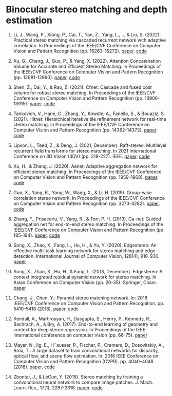# Binocular stereo matching and depth estimation

1. Li, J., Wang, P., Xiong, P., Cai, T., Yan, Z., Yang, L., ... & Liu, S. (2022). Practical stereo matching via cascaded recurrent network with adaptive correlation. In Proceedings of the IEEE/CVF Conference on Computer Vision and Pattern Recognition (pp. 16263-16272). [paper](extension://bfdogplmndidlpjfhoijckpakkdjkkil/pdf/viewer.html?file=https%3A%2F%2Fopenaccess.thecvf.com%2Fcontent%2FCVPR2022%2Fpapers%2FLi_Practical_Stereo_Matching_via_Cascaded_Recurrent_Network_With_Adaptive_Correlation_CVPR_2022_paper.pdf). [code](https://github.com/megvii-research/CREStereo)
2. Xu, G., Cheng, J., Guo, P., & Yang, X. (2022). Attention Concatenation Volume for Accurate and Efficient Stereo Matching. In Proceedings of the IEEE/CVF Conference on Computer Vision and Pattern Recognition (pp. 12981-12990). [paper](extension://bfdogplmndidlpjfhoijckpakkdjkkil/pdf/viewer.html?file=https%3A%2F%2Fopenaccess.thecvf.com%2Fcontent%2FCVPR2022%2Fpapers%2FXu_Attention_Concatenation_Volume_for_Accurate_and_Efficient_Stereo_Matching_CVPR_2022_paper.pdf). [code](https://github.com/gangweiX/ACVNet)
3. Shen, Z., Dai, Y., & Rao, Z. (2021). Cfnet: Cascade and fused cost volume for robust stereo matching. In Proceedings of the IEEE/CVF Conference on Computer Vision and Pattern Recognition (pp. 13906-13915). [paper](https://openaccess.thecvf.com/content/CVPR2021/html/Shen_CFNet_Cascade_and_Fused_Cost_Volume_for_Robust_Stereo_Matching_CVPR_2021_paper.html). [code](https://github.com/gallenszl/CFNet)
4. Tankovich, V., Hane, C., Zhang, Y., Kowdle, A., Fanello, S., & Bouaziz, S. (2021). Hitnet: Hierarchical iterative tile refinement network for real-time stereo matching. In Proceedings of the IEEE/CVF Conference on Computer Vision and Pattern Recognition (pp. 14362-14372). [paper](https://openaccess.thecvf.com/content/CVPR2021/html/Tankovich_HITNet_Hierarchical_Iterative_Tile_Refinement_Network_for_Real-time_Stereo_Matching_CVPR_2021_paper.html). [code](https://github.com/google-research/googleresearch/tree/master/hitnet)
5. Lipson, L., Teed, Z., & Deng, J. (2021, December). Raft-stereo: Multilevel recurrent field transforms for stereo matching. In 2021 International Conference on 3D Vision (3DV) (pp. 218-227). IEEE. [paper]( https://github.com/princeton-vl/RAFT-Stereo). [code]( https://github.com/princeton-vl/RAFT-Stereo)
6. Xu, H., & Zhang, J. (2020). Aanet: Adaptive aggregation network for efficient stereo matching. In Proceedings of the IEEE/CVF Conference on Computer Vision and Pattern Recognition (pp. 1959-1968). [paper](https://openaccess.thecvf.com/content_CVPR_2020/html/Xu_AANet_Adaptive_Aggregation_Network_for_Efficient_Stereo_Matching_CVPR_2020_paper.html). [code](https://github.com/haofeixu/aanet)
7. Guo, X., Yang, K., Yang, W., Wang, X., & Li, H. (2019). Group-wise correlation stereo network. In Proceedings of the IEEE/CVF Conference on Computer Vision and Pattern Recognition (pp. 3273-3282). [paper](https://openaccess.thecvf.com/content_CVPR_2019/html/Guo_Group-Wise_Correlation_Stereo_Network_CVPR_2019_paper.html). [code](https://github.com/xy-guo/GwcNet)
8. Zhang, F., Prisacariu, V., Yang, R., & Torr, P. H. (2019). Ga-net: Guided aggregation net for end-to-end stereo matching. In Proceedings of the IEEE/CVF Conference on Computer Vision and Pattern Recognition (pp. 185-194).  [paper](https://openaccess.thecvf.com/content_CVPR_2019/html/Zhang_GA-Net_Guided_Aggregation_Net_for_End-To-End_Stereo_Matching_CVPR_2019_paper.html). [code](https://github.com/feihuzhang/GANet)
  
9. Song, X., Zhao, X., Fang, L., Hu, H., & Yu, Y. (2020). Edgestereo: An effective multi-task learning network for stereo matching and edge detection. International Journal of Computer Vision, 128(4), 910-930. [paper](https://arxiv.org/abs/1903.01700)
10. Song, X., Zhao, X., Hu, H., & Fang, L. (2018, December). Edgestereo: A context integrated residual pyramid network for stereo matching. In Asian Conference on Computer Vision (pp. 20-35). Springer, Cham. [paper](https://arxiv.org/abs/1803.05196v3)
11. Chang, J., Chen, Y.: Pyramid stereo matching network. In: 2018 IEEE/CVF Conference on Computer Vision and Pattern Recognition. pp. 5410–5418 (2018).  [paper](https://openaccess.thecvf.com/content_cvpr_2018/html/Chang_Pyramid_Stereo_Matching_CVPR_2018_paper.html). [code](https://github.com/JiaRenChang/PSMNet)
   
12. Kendall, A., Martirosyan, H., Dasgupta, S., Henry, P., Kennedy, R., Bachrach, A., & Bry, A. (2017). End-to-end learning of geometry and context for deep stereo regression. In Proceedings of the IEEE international conference on computer vision (pp. 66-75). [paper](https://openaccess.thecvf.com/content_iccv_2017/html/Kendall_End-To-End_Learning_of_ICCV_2017_paper.html)

13. Mayer, N., Ilg, E., H¨ausser, P., Fischer, P., Cremers, D., Dosovitskiy, A., Brox, T.: A large dataset to train convolutional networks for disparity, optical flow, and scene flow estimation. In: 2016 IEEE Conference on Computer Vision and Pattern Recognition (CVPR). pp. 4040–4048 (2016). [paper](https://openaccess.thecvf.com/content_cvpr_2016/html/Mayer_A_Large_Dataset_CVPR_2016_paper.html). [code](https://github.com/lmb-freiburg/dispnet-flownet-docker)
14. Zbontar, J., & LeCun, Y. (2016). Stereo matching by training a convolutional neural network to compare image patches. J. Mach. Learn. Res., 17(1), 2287-2318. [paper](extension://bfdogplmndidlpjfhoijckpakkdjkkil/pdf/viewer.html?file=https%3A%2F%2Fwww.jmlr.org%2Fpapers%2Fvolume17%2F15-535%2F15-535.pdf). [code](https://github.com/jzbontar/mc-cnn)